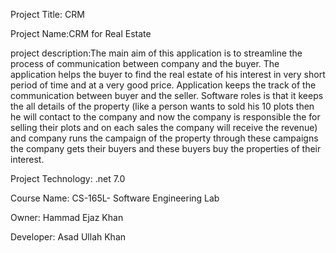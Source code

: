 Project Title: CRM

Project Name:CRM for Real Estate

project description:The main aim of this application is to streamline the process of communication between company 
and the buyer. The application helps the buyer to find the real estate of his interest in very short 
period of time and at a very good price. Application keeps the track of the communication between 
buyer and the seller. Software roles is that it keeps the all details of the property (like a person 
wants to sold his 10 plots then he will contact to the company and now the company is responsible 
the for selling their plots and on each sales the company will receive the revenue) and company runs 
the campaign of the property through these campaigns the company gets their buyers and these 
buyers buy the properties of their interest.

Project Technology: .net 7.0

Course Name: CS-165L- Software Engineering Lab

Owner: Hammad Ejaz Khan

Developer: Asad Ullah Khan

